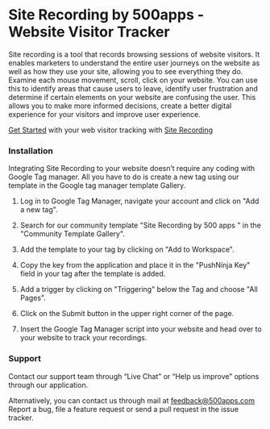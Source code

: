 # Site Recording by 500apps - Website Visitor Tracker 
Site recording is a tool that records browsing sessions of website visitors. It enables marketers to understand the entire user journeys on the website as well as how they use your site, allowing you to see everything they do. Examine each mouse movement, scroll, click on your website.
You can use this to identify areas that cause users to leave, identify user frustration and determine if certain elements on your website are confusing the user. This allows you to make more informed decisions, create a better digital experience for your visitors and improve user experience.

[Get Started](https://infinity.500apps.com/siterecording) with your web visitor tracking with [Site Recording](https://siterecording.com)

 
### Installation
Integrating Site Recording to your website doesn’t require any coding with Google Tag manager. All you have to do is create a new tag using our template in the Google tag manager template Gallery.

1. Log in to Google Tag Manager, navigate your account and click on "Add a new tag".

2. Search for our community template "Site Recording by 500 apps " in the "Community Template Gallery".

3. Add the template to your tag by clicking on "Add to Workspace".

4. Copy the key from the application and place it in the "PushNinja Key" field in your tag after the template is added.

5. Add a trigger by clicking on "Triggering" below the Tag and choose "All Pages".

6. Click on the Submit button in the upper right corner of the page.

7. Insert the Google Tag Manager script into your website and head over to your website to track your recordings.


### Support
Contact our support team through “Live Chat” or “Help us improve” options through our application.



Alternatively, you can contact us through mail at feedback@500apps.com
Report a bug, file a feature request or send a pull request in the issue tracker.

